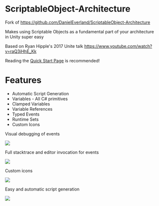 # ScriptableObject-Architecture

Fork of https://github.com/DanielEverland/ScriptableObject-Architecture

Makes using Scriptable Objects as a fundamental part of your architecture in Unity super easy

Based on Ryan Hipple's 2017 Unite talk https://www.youtube.com/watch?v=raQ3iHhE_Kk

Reading the [Quick Start Page](https://github.com/DanielEverland/ScriptableObject-Architecture/wiki/Quick-Start) is recommended!

# Features
- Automatic Script Generation
- Variables - All C# primitives
- Clamped Variables
- Variable References
- Typed Events
- Runtime Sets
- Custom Icons

Visual debugging of events

![](https://i.imgur.com/GPP3aVR.gif)

Full stacktrace and editor invocation for events

![](https://i.imgur.com/S90VUWI.png)

Custom icons

![](https://i.imgur.com/simB0mK.png)

Easy and automatic script generation

![](https://i.imgur.com/xm2gNmo.png)
